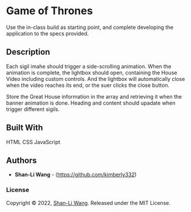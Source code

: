 # Game of Thrones 

Use the in-class build as starting point, and complete developing the application to the specs provided.

## Description

Each sigil imahe should trigger a side-scrolling animation. When the animation is complete, the lightbox should open, containing the House Video including custom controls. And the lightbox will automatically close when the video reaches its end, or the suer clicks the close button.

Store the Great House information in the array and retrieving it when the banner animation is done. Heading and content should upadate when trigger different sigils.


## Built With

HTML CSS JavaScript

## Authors

* **Shan-Li Wang** - (https://github.com/kimberly332)

### License

Copyright © 2022, [Shan-Li Wang](https://github.com/kimberly332).
Released under the MIT License.
